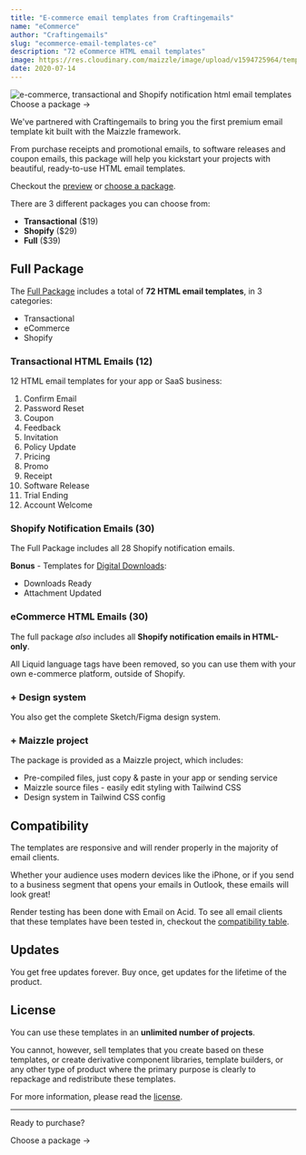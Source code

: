 ```yaml
---
title: "E-commerce email templates from Craftingemails"
name: "eCommerce"
author: "Craftingemails"
slug: "ecommerce-email-templates-ce"
description: "72 eCommerce HTML email templates"
image: https://res.cloudinary.com/maizzle/image/upload/v1594725964/templates/ce-ecommerce-email-templates.jpg
date: 2020-07-14
---
```


<div class="mb-8 flex flex-col justify-center items-center group">
  <g-link to="https://craftingemails.com/ecommerce-email-templates">
    <img 
      src="https://res.cloudinary.com/maizzle/image/upload/v1594725964/templates/ce-ecommerce-email-templates.jpg" 
      alt="e-commerce, transactional and Shopify notification html email templates"
    >
  </g-link>
  <g-link to="https://craftingemails.com/ecommerce-email-templates#pricing" class="cta-primary text-gradient-none group shadow justify-center px-8 py-3 -mt-6 text-base leading-6 font-medium rounded-md text-white hover:text-blue-50 bg-gradient-l-ocean-light focus:outline-none focus:shadow-outline-indigo transition duration-150 ease-in-out md:py-4 md:text-lg md:px-10">Choose a package <span class="text-xl ml-1 group-hover:ml-3 transition-all duration-150">→</span></g-link>
</div>

We've partnered with Craftingemails to bring you the first premium email template kit built with the Maizzle framework. 

From purchase receipts and promotional emails, to software releases and coupon emails, this package will help you kickstart your projects with beautiful, ready-to-use HTML email templates. 

Checkout the [preview](https://craftingemails.com/full-preview#transactional-emails) or [choose a package](https://craftingemails.com/ecommerce-email-templates#pricing).

There are 3 different packages you can choose from:

- **Transactional** ($19)
- **Shopify** ($29)
- **Full** ($39)

## Full Package

The [Full Package](https://craftingemails.com/ecommerce-email-templates#pricing) includes a total of **72 HTML email templates**, in 3 categories:

- Transactional
- eCommerce
- Shopify

### Transactional HTML Emails (12)

12 HTML email templates for your app or SaaS business:

1. Confirm Email
2. Password Reset
3. Coupon
4. Feedback
5. Invitation
6. Policy Update
7. Pricing
8. Promo
9. Receipt
10. Software Release
11. Trial Ending
12. Account Welcome

### Shopify Notification Emails (30)

The Full Package includes all 28 Shopify notification emails.

**Bonus** - Templates for [Digital Downloads](https://help.shopify.com/en/manual/apps/apps-by-shopify/digital-downloads):

- Downloads Ready
- Attachment Updated

### eCommerce HTML Emails (30)

The full package _also_ includes all **Shopify notification emails in HTML-only**.

All Liquid language tags have been removed, so you can use them with your own e-commerce platform, outside of Shopify.

### + Design system

You also get the complete Sketch/Figma design system.

### + Maizzle project

The package is provided as a Maizzle project, which includes:

- Pre-compiled files, just copy & paste in your app or sending service
- Maizzle source files - easily edit styling with Tailwind CSS
- Design system in Tailwind CSS config

## Compatibility

The templates are responsive and will render properly in the majority of email clients.

Whether your audience uses modern devices like the iPhone, or if you send to a business segment that opens your emails in Outlook, these emails will look great!

Render testing has been done with Email on Acid. To see all email clients that these templates have been tested in, checkout the [compatibility table](https://craftingemails.com/full-preview#compatibility).

## Updates

You get free updates forever. Buy once, get updates for the lifetime of the product.

## License

You can use these templates in an **unlimited number of projects**.

You cannot, however, sell templates that you create based on these templates, or create derivative component libraries, template builders, or any other type of product where the primary purpose is clearly to repackage and redistribute these templates.

For more information, please read the [license](https://craftingemails.com/license).

---

Ready to purchase?

<div class="mt-12">
  <g-link to="https://craftingemails.com/ecommerce-email-templates#pricing" class="cta-primary text-gradient-none group shadow justify-center px-8 py-3 text-base leading-6 font-medium rounded-md text-white hover:text-blue-50 bg-gradient-l-ocean-light focus:outline-none focus:shadow-outline-indigo transition duration-150 ease-in-out md:py-4 md:text-lg md:px-10">Choose a package <span class="text-xl ml-1 group-hover:ml-3 transition-all duration-150">→</span></g-link>
</div>
